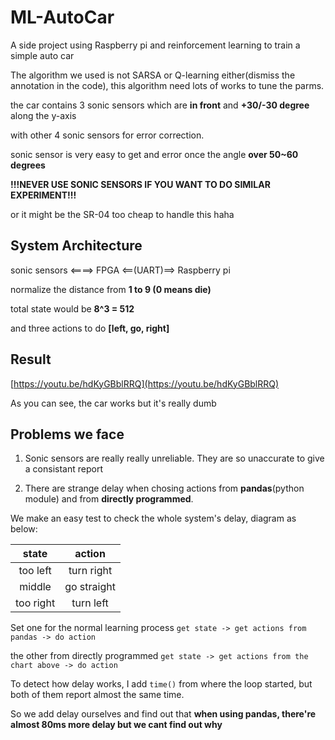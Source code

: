 
# ML-AutoCar

A side project using Raspberry pi and reinforcement learning to train a simple auto car

The algorithm we used is not SARSA or Q-learning either(dismiss the annotation in the code), this algorithm need lots of works to tune the parms.

the car contains 3 sonic sensors which are **in front** and **+30/-30 degree** along the y-axis

with other 4 sonic sensors for error correction.

sonic sensor is very easy to get and error once the angle **over 50~60 degrees**

**!!!NEVER USE SONIC SENSORS IF YOU WANT TO DO SIMILAR EXPERIMENT!!!**

or it might be the SR-04 too cheap to handle this haha

## System Architecture 

sonic sensors <====> FPGA <==(UART)==> Raspberry pi

normalize the distance from **1 to 9 (0 means die)**

total state would be **8^3 = 512**

and three actions to do **[left, go, right]**

## Result

[https://youtu.be/hdKyGBblRRQ](https://youtu.be/hdKyGBblRRQ)

As you can see, the car works but it's really dumb



## Problems we face

1. Sonic sensors are really really unreliable. They are so unaccurate to give a consistant report

2. There are strange delay when chosing actions from **pandas**(python module) and from  **directly  programmed**.

We make an easy test to check the whole system's delay, diagram as below:

|   state   |    action   |
|:---------:|:-----------:|
|  too left |  turn right |
|   middle  | go straight |
| too right |  turn left  |

Set one for the normal learning process `get state -> get actions from pandas -> do action`

the other from directly programmed `get state -> get actions from the chart above -> do action`

To detect how delay works, I add `time()` from where the loop started, but both of them report almost the same time.

So we add delay ourselves and find out that **when using pandas, there're almost 80ms more delay but we cant find out why**




